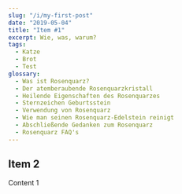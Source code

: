 ```yaml
---
slug: "/i/my-first-post"
date: "2019-05-04"
title: "Item #1"
excerpt: Wie, was, warum?
tags:
  - Katze
  - Brot
  - Test
glossary:
  - Was ist Rosenquarz?
  - Der atemberaubende Rosenquarzkristall
  - Heilende Eigenschaften des Rosenquarzes
  - Sternzeichen Geburtsstein
  - Verwendung von Rosenquarz
  - Wie man seinen Rosenquarz-Edelstein reinigt
  - Abschließende Gedanken zum Rosenquarz
  - Rosenquarz FAQ's
---
```


## Item 2

Content 1

